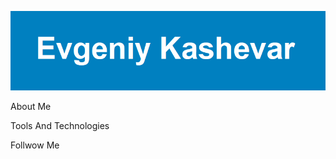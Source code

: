 [![](https://github.com/Qipy87/Qipy87/blob/main/assets/Evgeniy%20Kashevar.png)](www.linkedin.com)

About Me

Tools And Technologies

Follwow Me
